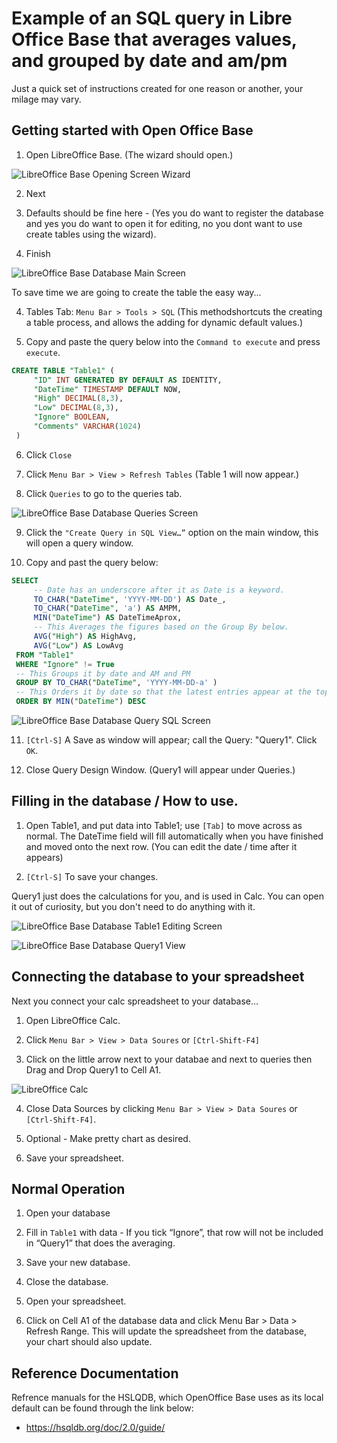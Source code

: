 # Example of an SQL query in Libre Office Base that averages values, and grouped by date and am/pm

Just a quick set of instructions created for one reason or another,
your milage may vary.

## Getting started with Open Office Base

 1. Open LibreOffice Base. (The wizard should open.)

![LibreOffice Base Opening Screen Wizard](./images/Instructions_html_d5d62f0c.gif "LibreOffice Base Opening Screen Wizard")

 2. Next
 
 3. Defaults should be fine here - (Yes you do want to register the
    database and yes you do want to open it for editing, no you dont
    want to use create tables using the wizard).
	
 3. Finish

![LibreOffice Base Database Main Screen](./images/Instructions_html_aed4f780.gif "LibreOffice Base Database Main Screen")

To save time we are going to create the table the easy way... 

 4. Tables Tab: `Menu Bar > Tools > SQL` (This methodshortcuts the
    creating a table process, and allows the adding for dynamic default
    values.)

 5. Copy and paste the query below into the `Command to execute` and
    press `execute`.

```sql
CREATE TABLE "Table1" (
     "ID" INT GENERATED BY DEFAULT AS IDENTITY,
     "DateTime" TIMESTAMP DEFAULT NOW,
     "High" DECIMAL(8,3),
     "Low" DECIMAL(8,3), 
     "Ignore" BOOLEAN,
     "Comments" VARCHAR(1024)
 )
```
 6. Click `Close`

 7. Click `Menu Bar > View > Refresh Tables` (Table 1 will now
    appear.)

 8. Click `Queries` to go to the queries tab.

![LibreOffice Base Database Queries Screen](./images/Instructions_html_a162f4d6.gif "LibreOffice Base Database Queries Screen")

 9. Click the `"Create Query in SQL View…”` option on the main window,
    this will open a query window.

 10. Copy and past the query below:

```sql
SELECT
     -- Date has an underscore after it as Date is a keyword.
     TO_CHAR("DateTime", 'YYYY-MM-DD') AS Date_,
     TO_CHAR("DateTime", 'a') AS AMPM,
     MIN("DateTime") AS DateTimeAprox,
     -- This Averages the figures based on the Group By below.
     AVG("High") AS HighAvg,
     AVG("Low") AS LowAvg
 FROM "Table1"
 WHERE "Ignore" != True
 -- This Groups it by date and AM and PM
 GROUP BY TO_CHAR("DateTime", 'YYYY-MM-DD-a' )
 -- This Orders it by date so that the latest entries appear at the top.
 ORDER BY MIN("DateTime") DESC 
```

![LibreOffice Base Database Query SQL Screen](./images/Instructions_html_1bf697a8.gif "LibreOffice Base Database Query SQL Screen")

 11. `[Ctrl-S]` A Save as window will appear; call the Query:
     "Query1". Click `OK`.
	 
 12. Close Query Design Window. (Query1 will appear under Queries.)

## Filling in the database / How to use.

 1. Open Table1, and put data into Table1; use `[Tab]` to move across
    as normal.  The DateTime field will fill automatically when you
    have finished and moved onto the next row. (You can edit the date
    / time after it appears)

 2. `[Ctrl-S]` To save your changes.

Query1 just does the calculations for you, and is used in Calc. You
can open it out of curiosity, but you don't need to do anything with
it.

![LibreOffice Base Database Table1 Editing Screen](./images/Instructions_html_f20102d0.gif "LibreOffice Base Database Table1 Editing Screen")

![LibreOffice Base Database Query1 View](./images/Instructions_html_cade18ed.png "LibreOffice Base Database Query1 View")

## Connecting the database to your spreadsheet

Next you connect your calc spreadsheet to your database…

 1. Open LibreOffice Calc.

 2. Click `Menu Bar > View > Data Soures` or `[Ctrl-Shift-F4]`

 3. Click on the little arrow next to your databae and next to queries
    then Drag and Drop Query1 to Cell A1.
	
![LibreOffice Calc](./images/Instructions_html_49db8951.gif "Calc")

 4. Close Data Sources by clicking `Menu Bar > View > Data Soures` or
    `[Ctrl-Shift-F4]`.

 5. Optional - Make pretty chart as desired.

 6. Save your spreadsheet.

## Normal Operation

 1. Open your database
 
 2. Fill in `Table1` with data - If you tick “Ignore”, that row will
    not be included in “Query1” that does the averaging.
 
 3. Save your new database.
 
 4. Close the database.

 5. Open your spreadsheet.
 
 6. Click on Cell A1 of the database data and click Menu Bar > Data >
    Refresh Range. This will update the spreadsheet from the database,
    your chart should also update.

## Reference Documentation

Refrence manuals for the HSLQDB, which OpenOffice Base uses as its
local default can be found through the link below:

 * https://hsqldb.org/doc/2.0/guide/
